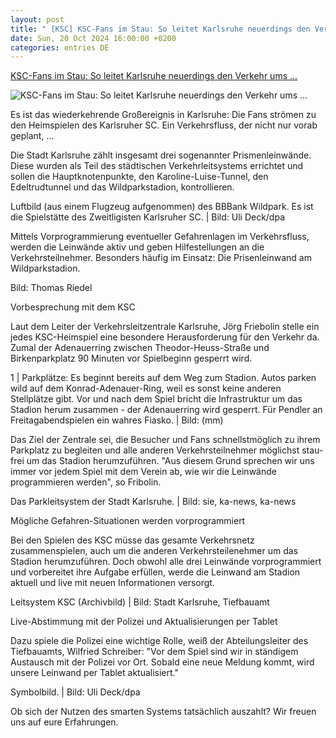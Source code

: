 ```yaml
---
layout: post
title: " [KSC] KSC-Fans im Stau: So leitet Karlsruhe neuerdings den Verkehr ums ..."
date: Sun, 20 Oct 2024 16:00:00 +0200
categories: entries DE
---
```

[KSC-Fans im Stau: So leitet Karlsruhe neuerdings den Verkehr ums ...](https://www.ka-news.de/region/karlsruhe/ksc-fans-im-stau-so-leitet-karlsruhe-neuerdings-seinen-verkehr-art-3244926)

![KSC-Fans im Stau: So leitet Karlsruhe neuerdings den Verkehr ums ...](https://www.ka-news.de/storage/image/8/1/6/9/2269618_leitsystem-ksc-liverpool_ka-2022-1200x630_1AJAj-_ioKLaZ.jpg)

Es ist das wiederkehrende Großereignis in Karlsruhe: Die Fans strömen zu den Heimspielen des Karlsruher SC. Ein Verkehrsfluss, der nicht nur vorab geplant, ...

Die Stadt Karlsruhe zählt insgesamt drei sogenannter Prismenleinwände. Diese wurden als Teil des städtischen Verkehrleitsystems errichtet und sollen die Hauptknotenpunkte, den Karoline-Luise-Tunnel, den Edeltrudtunnel und das Wildparkstadion, kontrollieren.

Luftbild (aus einem Flugzeug aufgenommen) des BBBank Wildpark. Es ist die Spielstätte des Zweitligisten Karlsruher SC. | Bild: Uli Deck/dpa

Mittels Vorprogrammierung eventueller Gefahrenlagen im Verkehrsfluss, werden die Leinwände aktiv und geben Hilfestellungen an die Verkehrsteilnehmer. Besonders häufig im Einsatz: Die Prisenleinwand am Wildparkstadion.

Bild: Thomas Riedel

Vorbesprechung mit dem KSC

Laut dem Leiter der Verkehrsleitzentrale Karlsruhe, Jörg Friebolin stelle ein jedes KSC-Heimspiel eine besondere Herausforderung für den Verkehr da. Zumal der Adenauerring zwischen Theodor-Heuss-Straße und Birkenparkplatz 90 Minuten vor Spielbeginn gesperrt wird.

1 | Parkplätze: Es beginnt bereits auf dem Weg zum Stadion. Autos parken wild auf dem Konrad-Adenauer-Ring, weil es sonst keine anderen Stellplätze gibt. Vor und nach dem Spiel bricht die Infrastruktur um das Stadion herum zusammen - der Adenauerring wird gesperrt. Für Pendler an Freitagabendspielen ein wahres Fiasko. | Bild: (mm)

Das Ziel der Zentrale sei, die Besucher und Fans schnellstmöglich zu ihrem Parkplatz zu begleiten und alle anderen Verkehrsteilnehmer möglichst stau-frei um das Stadion herumzuführen. "Aus diesem Grund sprechen wir uns immer vor jedem Spiel mit dem Verein ab, wie wir die Leinwände programmieren werden", so Fribolin.

Das Parkleitsystem der Stadt Karlsruhe. | Bild: sie, ka-news, ka-news

Mögliche Gefahren-Situationen werden vorprogrammiert

Bei den Spielen des KSC müsse das gesamte Verkehrsnetz zusammenspielen, auch um die anderen Verkehrsteilenehmer um das Stadion herumzuführen. Doch obwohl alle drei Leinwände vorprogrammiert und vorbereitet ihre Aufgabe erfüllen, werde die Leinwand am Stadion aktuell und live mit neuen Informationen versorgt.

Leitsystem KSC (Archivbild) | Bild: Stadt Karlsruhe, Tiefbauamt

Live-Abstimmung mit der Polizei und Aktualisierungen per Tablet

Dazu spiele die Polizei eine wichtige Rolle, weiß der Abteilungsleiter des Tiefbauamts, Wilfried Schreiber: "Vor dem Spiel sind wir in ständigem Austausch mit der Polizei vor Ort. Sobald eine neue Meldung kommt, wird unsere Leinwand per Tablet aktualisiert."

Symbolbild. | Bild: Uli Deck/dpa

Ob sich der Nutzen des smarten Systems tatsächlich auszahlt? Wir freuen uns auf eure Erfahrungen.

